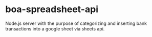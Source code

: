 # boa-spreadsheet-api
Node.js server with the purpose of categorizing and inserting bank transactions into a google sheet via sheets api.

